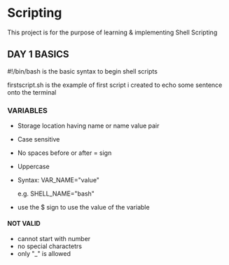 # Scripting
This project is for the purpose of learning &amp; implementing Shell Scripting


## DAY 1 BASICS

#!/bin/bash is the basic syntax to begin shell scripts

firstscript.sh is the example of first script i created to echo some sentence onto the terminal

### VARIABLES 

- Storage location having name or name value pair
- Case sensitive
- No spaces before or after = sign
- Uppercase
- Syntax:
    VAR_NAME="value"

    e.g. SHELL_NAME="bash"

- use the $ sign to use the value of the variable

#### NOT VALID
- cannot start with number
- no special charactetrs
- only "_" is allowed


